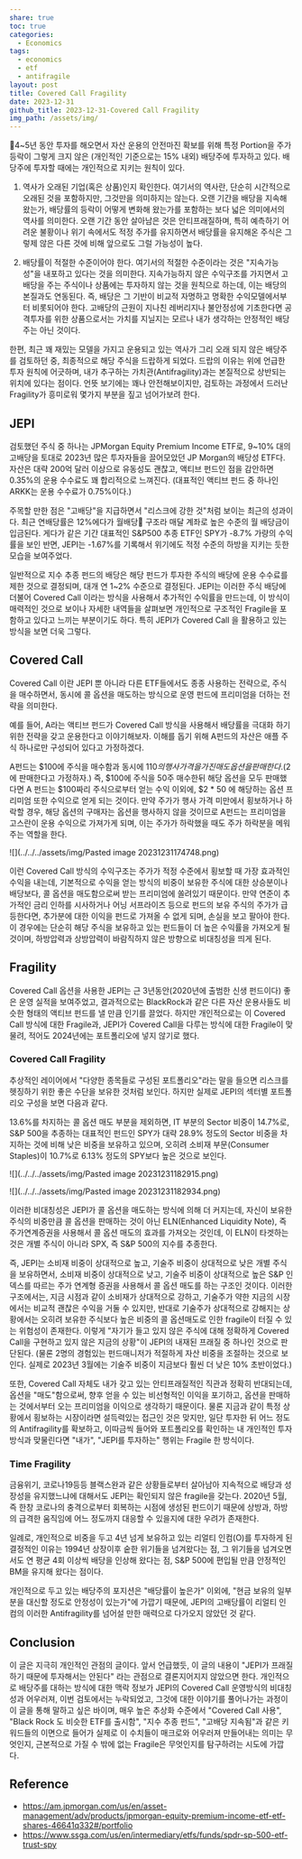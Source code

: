 ```yaml
---
share: true
toc: true
categories:
  - Economics
tags:
  - economics
  - etf
  - antifragile
layout: post
title: Covered Call Fragility
date: 2023-12-31
github_title: 2023-12-31-Covered Call Fragility
img_path: /assets/img/
---
```


4~5년 동안 투자를 해오면서 자산 운용의 안전마진 확보를 위해 특정 Portion을 주가 등락이 그렇게 크지 않은 (개인적인 기준으로는 15% 내외) 배당주에 투자하고 있다. 배당주에 투자할 때에는 개인적으로 지키는 원칙이 있다.

1. 역사가 오래된 기업(혹은 상품)인지 확인한다. 여기서의 역사란, 단순히 시간적으로 오래된 것을 포함하지만, 그것만을 의미하지는 않는다.  오랜 기간을 배당을 지속해 왔는가, 배당률의 등락이 어떻게 변화해 왔는가를 포함하는 보다 넓은 의미에서의 역사를 의미한다. 오랜 기간 동안 살아남은 것은 안티프래질하며, 특히 예측하기 어려운 불황이나 위기 속에서도 적정 주가를 유지하면서 배당률을 유지해온 주식은 그렇제 않은 다른 것에 비해 앞으로도 그럴 가능성이 높다. 
   
2. 배당률이 적절한 수준이어야 한다. 여기서의 적절한 수준이라는 것은 "지속가능성"을 내포하고 있다는 것을 의미한다. 지속가능하지 않은 수익구조를 가지면서 고배당을 주는 주식이나 상품에는 투자하지 않는 것을 원칙으로 하는데, 이는 배당의 본질과도 연동된다. 즉, 배당은 그 기반이 비교적 자명하고 명확한 수익모델에서부터 비롯되어야 한다. 고배당의 근원이 지나친 레버리지나 불안정성에 기초한다면 공격투자를 위한 상품으로서는 가치를 지닐지는 모르나 내가 생각하는 안정적인 배당주는 아닌 것이다.

한편, 최근 꽤 재밌는 모델을 가지고 운용되고 있는 역사가 그리 오래 되지 않은 배당주를 검토하던 중, 최종적으로 해당 주식을 드랍하게 되었다. 드랍의 이유는 위에 언급한 투자 원칙에 어긋하며, 내가 추구하는 가치관(Antifragility)과는 본질적으로 상반되는 위치에 있다는 점이다. 언뜻 보기에는 꽤나 안전해보이지만, 검토하는 과정에서 드러난 Fragility가 흥미로워 몇가지 부분을 짚고 넘어가보려 한다.

## JEPI
검토했던 주식 중 하나는 JPMorgan Equity Premium Income ETF로, 9~10% 대의 고배당을 토대로 2023년 많은 투자자들을 끌어모았던 JP Morgan의 배당성 ETF다. 자산은 대략 200억 달러 이상으로 유동성도 괜찮고, 액티브 펀드인 점을 감안하면 0.35%의 운용 수수료도 꽤 합리적으로 느껴진다. (대표적인 액티브 펀드 중 하나인 ARKK는 운용 수수료가 0.75%이다.) 

주목할 만한 점은 "고배당"을 지급하면서 "리스크에 강한 것"처럼 보이는 최근의 성과이다. 최근 연배당률은 12%에다가 월배당 구조라 매달 계좌로 높은 수준의 월 배당금이 입금된다. 게다가 같은 기간 대표적인 S&P500 추종 ETF인 SPY가 -8.7% 가량의 수익률을 보인 반면, JEPI는 -1.67%를 기록해서 위기에도 적정 수준의 하방을 지키는 듯한 모습을 보여주었다. 

일반적으로 지수 추종 펀드의 배당은 해당 펀드가 투자한 주식의 배당에 운용 수수료를 제한 것으로 결정되며, 대개 연 1~2% 수준으로 결정된다. JEPI는 이러한 주식 배당에 더불어 Covered Call 이라는 방식을 사용해서 추가적인 수익률을 만드는데, 이 방식이 매력적인 것으로 보이나 자세한 내역들을 살펴보면 개인적으로 구조적인 Fragile을 포함하고 있다고 느끼는 부분이기도 하다. 특히 JEPI가 Covered Call 을 활용하고 있는 방식을 보면 더욱 그렇다.

## Covered Call
Covered Call 이란 JEPI 뿐 아니라 다른 ETF들에서도 종종 사용하는 전략으로, 주식을 매수하면서, 동시에 콜 옵션을 매도하는 방식으로 운영 펀드에 프리미엄을 더하는 전략을 의미한다.

예를 들어, A라는 액티브 펀드가 Covered Call 방식을 사용해서 배당률을 극대화 하기 위한 전략을 갖고 운용한다고 이야기해보자. 이해를 돕기 위해 A펀드의 자산은 애플 주식 하나로만 구성되어 있다고 가정하겠다. 

A펀드는 $100에 주식을 매수함과 동시에 $110의 행사 가격을 가진 매도 옵션을 판매한다.($2에 판매한다고 가정하자.) 즉, $100에 주식을 50주 매수한뒤 해당 옵션을 모두 판매했다면 A 펀드는 $100짜리 주식으로부터 얻는 수익 이외에, $2 * 50 에 해당하는 옵션 프리미엄 또한 수익으로 얻게 되는 것이다. 만약 주가가 행사 가격 미만에서 횡보하거나 하락할 경우, 해당 옵션의 구매자는 옵션을 행사하지 않을 것이므로 A펀드는 프리미엄을 고스란이 운용 수익으로 가져가게 되며, 이는 주가가 하락했을 때도 주가 하락분을 메워주는 역할을 한다. 

![](../../../assets/img/Pasted image 20231231174748.png)

이런 Covered Call 방식의 수익구조는 주가가 적정 수준에서 횡보할 때 가장 효과적인 수익을 내는데, 기본적으로 수익을 얻는 방식의 비중이 보유한 주식에 대한 상승분이나 배당보다, 콜 옵션을 매도함으로써 받는 프리미엄에 쏠려있기 때문이다. 만약 연준이 추가적인 금리 인하를 시사하거나 어닝 서프라이즈 등으로 펀드의 보유 주식의 주가가 급등한다면, 추가분에 대한 이익을 펀드로 가져올 수 없게 되며, 손실을 보고 팔아야 한다. 이 경우에는 단순히 해당 주식을 보유하고 있는 펀드들이 더 높은 수익률을 가져오게 될 것이며, 하방압력과 상방압력이 바람직하지 않은 방향으로 비대칭성을 띄게 된다.

## Fragility
Covered Call 옵션을 사용한 JEPI는 근 3년동안(2020년에 출범한 신생 펀드이다) 좋은 운영 실적을 보여주었고, 결과적으로는 BlackRock과 같은 다른 자산 운용사들도 비슷한 형태의 액티브 펀드를 낼 만큼 인기를 끌었다. 하지만 개인적으로는 이 Covered Call 방식에 대한 Fragile과, JEPI가 Covered Call을 다루는 방식에 대한 Fragile이 맞물려, 적어도 2024년에는 포트폴리오에 넣지 않기로 했다.

### Covered Call Fragility
추상적인 레이어에서 "다양한 종목들로 구성된 포트폴리오"라는 말을 들으면 리스크를 헷징하기 위한 좋은 수단을 보유한 것처럼 보인다. 하지만 실제로 JEPI의 섹터별 포트폴리오 구성을 보면 다음과 같다. 

13.6%를 차지하는 콜 옵션 매도 부분을 제외하면, IT 부분의 Sector 비중이 14.7%로, S&P 500을 추종하는 대표적인 펀드인 SPY가 대략 28.9% 정도의 Sector 비중을 차지하는 것에 비해 낮은 비중을 보유하고 있으며, 오히려 소비재 부문(Consumer Staples)이 10.7%로 6.13% 정도의 SPY보다 높은 것으로 보인다.

![](../../../assets/img/Pasted image 20231231182915.png)

![](../../../assets/img/Pasted image 20231231182934.png)

이러한 비대칭성은 JEPI가 콜 옵션을 매도하는 방식에 의해 더 커지는데, 자신이 보유한 주식의 비중만큼 콜 옵션을 판매하는 것이 아닌 ELN(Enhanced Liquidity Note), 즉 주가연계증권을 사용해서 콜 옵션 매도의 효과를 가져오는 것인데, 이 ELN이 타겟하는 것은 개별 주식이 아니라 SPX, 즉 S&P 500의 지수를 추종한다.

즉, JEPI는 소비재 비중이 상대적으로 높고, 기술주 비중이 상대적으로 낮은 개별 주식을 보유하면서, 소비재 비중이 상대적으로 낮고, 기술주 비중이 상대적으로 높은 S&P 인덱스를 따르는 주가 연계형 증권을 사용해서 콜 옵션 매도를 하는 구조인 것이다. 이러한 구조에서는, 지금 시점과 같이 소비재가 상대적으로 강하고, 기술주가 약한 지금의 시장에서는 비교적 괜찮은 수익을 거둘 수 있지만, 반대로 기술주가 상대적으로 강해지는 상황에서는 오히려 보유한 주식보다 높은 비중의 콜 옵션매도로 인한 fragile이 터질 수 있는 위험성이 존재한다. 이렇게 "자기가 들고 있지 않은 주식에 대해 정확하게 Covered Call을 구현하고 있지 않은 지금의 상황"이 JEPI의 내재된 프래질 중 하나인 것으로 판단된다. (물론 2명의 경험있는 펀드매니저가 적절하게 자산 비중을 조절하는 것으로 보인다. 실제로 2023년 3월에는 기술주 비중이 지금보다 훨씬 더 낮은 10% 초반이었다.)

또한, Covered Call 자체도 내가 갖고 있는 안티프래질적인 직관과 정확히 반대되는데, 옵션을 "매도"함으로써, 향후 얻을 수 있는 비선형적인 이익을 포기하고, 옵션을 판매하는 것에서부터 오는 프리미엄을 이익으로 생각하기 때문이다. 물론 지금과 같이 특정 상황에서 횡보하는 시장이라면 설득력있는 접근인 것은 맞지만, 일단 투자한 뒤 어느 정도의 Antifragility를 확보하고, 이따금씩 들어와 포트폴리오를 확인하는 내 개인적인 투자방식과 맞물린다면 "내가", "JEPI를 투자하는" 행위는 Fragile 한 방식이다.

### Time Fragility
금융위기, 코로나19등등 블랙스완과 같은 상황들로부터 살아남아 지속적으로 배당과 성장성을 유지했느냐에 대해서도 JEPI는 확인되지 않은 fragile을 갖는다. 2020년 5월, 즉 한창 코로나의 충격으로부터 회복하는 시점에 생성된 펀드이기 때문에 상방과, 하방의 급격한 움직임에 어느 정도까지 대응할 수 있을지에 대한 우려가 존재한다.

일례로, 개인적으로 비중을 두고 4년 넘게 보유하고 있는 리얼티 인컴(O)를 투자하게 된 결정적인 이유는 1994년 상장이후 숱한 위기들을 넘겨왔다는 점, 그 위기들을 넘겨오면서도 연 평균 4회 이상씩 배당을 인상해 왔다는 점, S&P 500에 편입될 만큼 안정적인 BM을 유지해 왔다는 점이다. 

개인적으로 두고 있는 배당주의 포지션은 "배당률이 높은가" 이외에, "현금 보유의 일부분을 대신할 정도로 안정성이 있는가"에 가깝기 때문에, JEPI의 고배당률이 리얼티 인컴의 이러한 Antifragility를 넘어설 만한 매력으로 다가오지 않았던 것 같다. 


## Conclusion
이 글은 지극히 개인적인 관점의 글이다. 앞서 언급했듯, 이 글의 내용이 "JEPI가 프래질하기 때문에 투자해서는 안된다" 라는 관점으로 결론지어지지 않았으면 한다. 개인적으로 배당주를 대하는 방식에 대한 맥락 정보가 JEPI의 Covered Call 운영방식의 비대칭성과 어우러져, 이번 검토에서는 누락되었고, 그것에 대한 이야기를 풀어나가는 과정이 이 글을 통해 말하고 싶은 바이며, 매우 높은 추상화 수준에서 "Covered Call 사용", "Black Rock 도 비슷한 ETF를 출시함", "지수 추종 펀드", "고배당 지속됨"과 같은 키워드들의 이면으로 들어가 실제로 이 수치들이 매크로와 어우러져 만들어내는 의미는 무엇인지, 근본적으로 가질 수 밖에 없는 Fragile은 무엇인지를 탐구하려는 시도에 가깝다.

## Reference

- https://am.jpmorgan.com/us/en/asset-management/adv/products/jpmorgan-equity-premium-income-etf-etf-shares-46641q332#/portfolio
- https://www.ssga.com/us/en/intermediary/etfs/funds/spdr-sp-500-etf-trust-spy